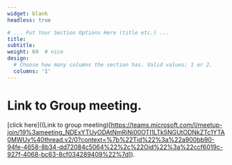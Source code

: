 ```yaml
---
widget: blank
headless: true

# ... Put Your Section Options Here (title etc.) ...
title:
subtitle:
weight: 69  # nice
design:
  # Choose how many columns the section has. Valid values: 1 or 2.
  columns: '1'
---
```


# Link to Group meeting.

[click here]((Link to group meeting)[https://teams.microsoft.com/l/meetup-join/19%3ameeting_NDExYTUyODAtNmRiNi00OTI1LTk5NGUtODNkZTc1YTA0MWUy%40thread.v2/0?context=%7b%22Tid%22%3a%22a900bb90-94fe-4658-8b34-dd72084c5064%22%2c%22Oid%22%3a%22ccf6019c-927f-4068-bc63-8cf034289409%22%7d]). 
